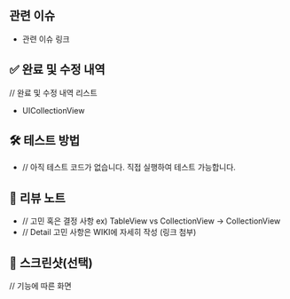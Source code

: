 ## 관련 이슈

- 관련 이슈 링크

## ✅ 완료 및 수정 내역

// 완료 및 수정 내역 리스트

- UICollectionView

## 🛠️ 테스트 방법

- // 아직 테스트 코드가 없습니다. 직접 실행하여 테스트 가능합니다.

## 📝 리뷰 노트

- // 고민 혹은 결정 사항 ex) TableView vs CollectionView -> CollectionView
- // Detail 고민 사항은 WIKI에 자세히 작성 (링크 첨부)

## 📱 스크린샷(선택)

// 기능에 따른 화면
